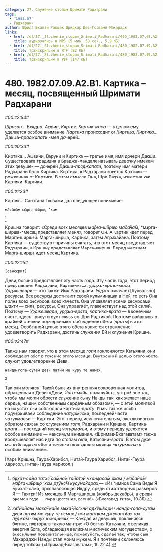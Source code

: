 ```yaml
---
category: 27. Служение стопам Шримати Радхарани
tags:
  - "1982.07"
  - Радхарани
author: Шрила Бхакти Ракшак Шридхар Дев-Госвами Махарадж
links:
  - href: /dl/27._Sluzhenie_stopam_Srimati_Radharani/480_1982.07.09.A2.B1_SridharMj_Kartika--mesjac_posvjashhennyj_Shrimati_Radharani.mp3
    title: аудиозапись в MP3 (5 мин. 58 сек., 5,9 МБ)
  - href: /dl/27._Sluzhenie_stopam_Srimati_Radharani/480_1982.07.09.A2.B1_SridharMj_Kartika--mesjac_posvjashhennyj_Shrimati_Radharani.rtf
    title: транскрипцию в RTF (82 КБ)
  - href: /dl/27._Sluzhenie_stopam_Srimati_Radharani/480_1982.07.09.A2.B1_SridharMj_Kartika--mesjac_posvjashhennyj_Shrimati_Radharani.pdf
    title: транскрипцию в PDF (147 КБ)
---
```


# 480. 1982.07.09.A2.B1. Картика – месяц, посвященный Шримати Радхарани

*#00:32:54#*

*Шраван… Бхадра*, *Ашвин*, *Картик*. *Картик-маса* — в целом ему уделяется особое внимание. *Картика* происходит от *Киртика*, *Киртика…* Дакша-*праджапати* имел дочерей…

*#00:00:33#*

Киртика… Ашвини, Варуни и Киртика — третье имя, имя дочери Дакши. Существовала традиция в Браджа-мандале называть девочку именем этих девушек — дочерей Дакши-*праджапати*, поэтому имя матери Радхарани было Киртика. Киртика, и Радхарани зовется Картики — рожденная от Киртики. В этом смысле Она, Шри Радха, известна как Картики. Картики.

*#00:01:23#*

Картик… Санатана Госвами дал следующее понимание:

    ма̄са̄на̄м̇ ма̄рга-ш́ӣрш̣о ’хам
[^_ftn1]

Кришна говорит: «Среди всех месяцев *ма̄рга-ш́ӣрш̣о ма̄са̄на̄м̇*, *марга-ширша-*месяц представляет Меня», говорит Он. А Картик идет перед Марга-ширшей: Марга-ширша, Картика, затем Аграхайана. Поэтому Картика — существуют причины считать, что этот месяц представляет Радхарани, а Кришну представляет Марга-ширша. Перед месяцем Марга-ширша идет месяц Картика.

*#00:02:15#*

    [санскрит]

Деви, богиня представляет эту часть года. Эту часть года, этот период представляет Радхарани, Картик-маса, *урджа-врата-маса*, *Урджешвари* — это также Имя Радхарани. *Урджа* означает [буквально] ресурсы. Все ресурсы достигают своей кульминации в Ней, то есть Она полна всех ресурсов, всех качеств. Она управляет всеми ресурсами, *шакти* — сила, ресурсы, Она управляет, главенствует над этой силой. Поэтому — *Урджешвари*, *урджа-врата*, *картика-врата* — в конечном счете, здесь присутствует связь со Шри Радхикой. Поэтому вайшнавы в крайней степени подчеркивают соблюдение обета (*враты*) в этот месяц. Особенной целью этого обета является стремление удовлетворить Радхарани, достичь служения Ей и служения Кришне.

*#00:03:47#*

Также нам говорят, что в этом месяце *гопи* поклоняются Катьяяни, они соблюдают обет в течение этого месяца. Внутренней целью этого обета служит удовлетворение Деви.

    нанда-гопа-сутам̇ деви патим̇ ме куру те намах̣
[^_ftn2]

Так они молятся. Такой была их внутренняя сокровенная молитва, обращенная к Деви: «Деви, *Йога-майя*, пожалуйста, устрой все так, чтобы мы могли обрести служение сыну Нанды так, как желает наше сердце, нашим собственным сердечным образом», — с этой молитвой на их устах они соблюдали Картика-*врату*. И мы так же особо подчеркиваем соблюдение *чатурмасьи*, последней части *чатурмасьи* — Картики. Этот период исключительным, эксклюзивным образом связан со служением *гопи*, Радхарани и Кришне. Картика-*врата* — последний месяц *чатурмасьи*, и этому периоду уделяется особое внимание — максимум внимания. «Шримад-Бхагаватам» также воодушевляет нас идти по стопам *гопи*, Катьяяни-*врата*. В этом духе мы соблюдаем обет в течение последнего месяца *чатурмасьи* с особым вниманием.

[Харе Кришна, Гаура-Харибол, Нитай-Гаура Харибол, Нитай-Гаура Харибол, Нитай-Гаура Харибол.]



[^_ftn1]: *бр̣хат-са̄ма татха̄ са̄мна̄м̇ га̄йатрӣ чхандаса̄м ахам / ма̄са̄на̄м̇ ма̄рга-ш́ӣрш̣о ’хам р̣тӯна̄м̇ кусума̄карах̣* — «Из гимнов Сама Веды Я Брихат-сама, прославляющая Индру, среди стихотворных размеров Я — Гаятри! Из месяцев Я Маргаширша (ноябрь-декабрь), а среди времен года — пора цветения, весна!» («Бхагавад-гита», 10.35).

[^_ftn2]: *ка̄тйа̄йани маха̄-ма̄йе маха̄-йогинй адхӣш́вари / нанда-гопа-сутам̇ деви патим̇ ме куру те намах̣ / ити мантрам̣ джапантйас та̄х̣ пӯджа̄м̇ чакрух̣ кума̄рика̄х̣* — Каждая из девушек, поклоняясь богине, повторяла такую мантру: «О богиня Катьяяни, о великая энергия Бога, обладающая великим мистическим могуществом, о всесильная повелительница, пожалуйста, сделай так, чтобы сын Махараджи Нанды стал моим мужем. Я в почтении склоняюсь перед тобой» («Шримад-Бхагаватам», 10.22.4).

